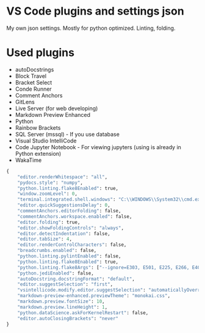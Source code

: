 # VS Code plugins and settings json

My own json settings. Mostly for python optimized. Linting, folding.

# Used plugins

- autoDocstrings
- Block Travel
- Bracket Select
- Conde Runner
- Comment Anchors
- GitLens
- Live Server (for web developing)
- Markdown Preview Enhanced
- Python
- Rainbow Brackets
- SQL Server (mssql) - If you use database
- Visual Studio IntelliCode
- Code Jupyter Notebook - For viewing jupyters (using is already in Python extension)
- WakaTime

```python
{
    "editor.renderWhitespace": "all",
    "pydocs.style": "numpy",
    "python.linting.flake8Enabled": true,
    "window.zoomLevel": 0,
    "terminal.integrated.shell.windows": "C:\\WINDOWS\\System32\\cmd.exe",
    "editor.quickSuggestionsDelay": 0,
    "commentAnchors.editorFolding": false,
    "commentAnchors.workspace.enabled": false,
    "editor.folding": true,
    "editor.showFoldingControls": "always",
    "editor.detectIndentation": false,
    "editor.tabSize": 4,
    "editor.renderControlCharacters": false,
    "breadcrumbs.enabled": false,
    "python.linting.pylintEnabled": false,
    "python.linting.flake8Enabled": true,
    "python.linting.flake8Args": ["--ignore=E303, E501, E225, E266, E402, E265", "--verbose"],
    "python.jediEnabled": false,
    "autoDocstring.docstringFormat": "default",
    "editor.suggestSelection": "first",
    "vsintellicode.modify.editor.suggestSelection": "automaticallyOverrodeDefaultValue",
    "markdown-preview-enhanced.previewTheme": "monokai.css",
    "markdown.preview.fontSize": 10,
    "markdown.preview.lineHeight": 1,
    "python.dataScience.askForKernelRestart": false,
    "editor.autoClosingBrackets": "never"
}
```

